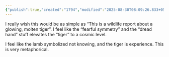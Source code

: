 ```yaml
---
{"publish":true,"created":"1794","modified":"2025-08-30T08:09:26.833+05:30","cssclasses":""}
---
```



I really wish this would be as simple as “This is a wildlife report about a glowing, molten tiger”. I feel like the “fearful symmetry” and the “dread hand” stuff elevates the “tiger” to a cosmic level.

I feel like the lamb symbolized not knowing, and the tiger is experience. This is very metaphorical.
